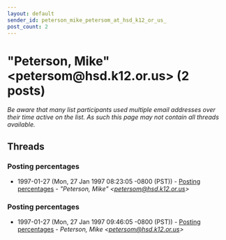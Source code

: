 ```yaml
---
layout: default
sender_id: peterson_mike_petersom_at_hsd_k12_or_us_
post_count: 2
---
```


# "Peterson, Mike" <petersom<span>@</span>hsd.k12.or.us> (2 posts)

_Be aware that many list participants used multiple email addresses over their time active on the list. As such this page may not contain all threads available._

## Threads

### Posting percentages
+ 1997-01-27 (Mon, 27 Jan 1997 08:23:05 -0800 (PST)) - [Posting percentages](/archive/1997/01/666d44b41c81499f439b37ffe8caea2adb01fe30818c48ca69ab7d2c97d756f9) - _"Peterson, Mike" \<petersom@hsd.k12.or.us\>_

### Posting percentages
+ 1997-01-27 (Mon, 27 Jan 1997 09:46:05 -0800 (PST)) - [Posting percentages](/archive/1997/01/6dd8684c1e25047da7e62bdf003bfc65afd33b751e460840b37feccbcadaebed) - _Peterson, Mike \<petersom@hsd.k12.or.us\>_

